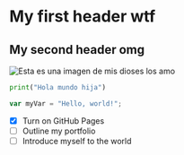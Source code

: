 # My first header wtf
## My second header omg

![Esta es una imagen de mis dioses los amo](https://mrindie.com/wp-content/uploads/2024/02/Twenty-One-Pilots-e1708657929884.jpg)


```Python
print("Hola mundo hija")
```

``` javascript
var myVar = "Hello, world!";
```

- [x] Turn on GitHub Pages
- [ ] Outline my portfolio
- [ ] Introduce myself to the world
